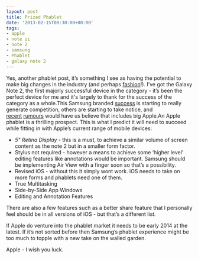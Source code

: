 ```yaml
---
layout: post
title: Prized Phablet
date: '2013-02-15T00:30:00+00:00'
tags:
- apple
- note ii
- note 2
- samsung
- Phablet
- galaxy note 2
---
```

Yes, another phablet post, it’s something I see as having the potential to make big changes in the industry (and perhaps [fashion](http://online.wsj.com/article/SB10001424127887324442304578236480316234780.html?mod=WSJ_hp_EditorsPicks&utm_source=buffer&buffer_share=5e4bd)!). I’ve got the Galaxy Note 2, the first majorly successful device in the category - it’s been the perfect device for me and it's largely to thank for the success of the category as a whole.This Samsung branded [success](http://www.slate.com/articles/technology/technology/2013/01/samsung_how_the_korean_firm_got_to_be_the_biggest_tech_company_in_the_world.html) is starting to really generate competition, others are starting to take notice, and [recent](http://www.huffingtonpost.com/2013/02/10/iphablet-ipad-mini-retina-apple-rumors_n_2647684.html) [rumours](http://www.macrumors.com/2013/02/13/apples-4-8-inch-iphone-6-reportedly-not-launching-until-mid-2014/) would have us believe that includes big Apple.An Apple phablet is a thrilling prospect. This is what I predict it will need to succeed while fitting in with Apple’s current range of mobile devices:

* _5" Retina Display_ - this is a must, to achieve a similar volume of screen content as the note 2 but in a smaller form factor.
* Stylus not required - however a means to achieve some ‘higher level’ editing features like annotations would be important. Samsung should be implementing Air View with a finger soon so that’s a possibility.
* Revised iOS - without this it simply wont work. iOS needs to take on more forms and phablets need one of them.
* True Multitasking
* Side-by-Side App Windows
* Editing and Annotation Features

There are also a few features such as a better share feature that I personally feel should be in all versions of iOS - but that’s a different list.

If Apple do venture into the phablet market it needs to be early 2014 at the latest. If it’s not sorted before then Samsung’s phablet experience might be too much to topple with a new take on the walled garden. 

Apple - I wish you luck.
